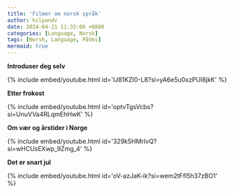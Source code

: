 ```yaml
---
title: 'Filmer om norsk språk'
author: hclpandv
date: 2024-04-21 11:33:00 +0800
categories: [Language, Norsk]
tags: [Norsk, Language, PåVei]
mermaid: true
---
```


**Introduser deg selv**  

{% include embed/youtube.html id='IJ81KZI0-L8?si=yA6e5u0xzPUI8jkK' %}  

**Etter frokost**  

{% include embed/youtube.html id='optvTgsVcbs?si=UnuVVa4RLqmEhHwK' %}  

**Om vær og årstider i Norge**

{% include embed/youtube.html id='329k5HMrIvQ?si=wHCUsEXwp_9Zmg_4' %}  

**Det er snart jul**

{% include embed/youtube.html id='oV-azJaK-ik?si=wem2tFfl5h37zBO1' %}  
